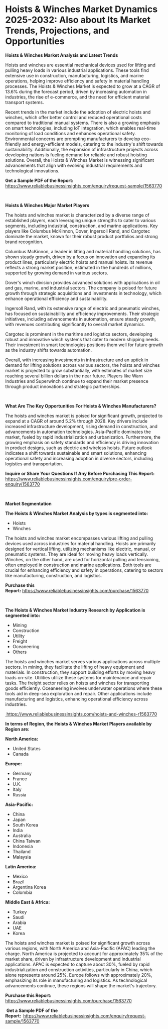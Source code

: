 <p><h1>Hoists & Winches Market Dynamics 2025-2032: Also about Its Market Trends, Projections, and Opportunities</h1></p><p><strong>Hoists & Winches Market Analysis and Latest Trends</strong></p>
<p><p>Hoists and winches are essential mechanical devices used for lifting and pulling heavy loads in various industrial applications. These tools find extensive use in construction, manufacturing, logistics, and marine operations, helping improve efficiency and safety in material handling processes. The Hoists & Winches Market is expected to grow at a CAGR of 13.6% during the forecast period, driven by increasing automation in industries, the rise of e-commerce, and the need for efficient material transport systems.</p><p>Recent trends in the market include the adoption of electric hoists and winches, which offer better control and reduced operational costs compared to traditional manual systems. There is also a growing emphasis on smart technologies, including IoT integration, which enables real-time monitoring of load conditions and enhances operational safety. Environmental concerns are prompting manufacturers to develop eco-friendly and energy-efficient models, catering to the industry's shift towards sustainability. Additionally, the expansion of infrastructure projects across developing nations is fueling demand for reliable and robust hoisting solutions. Overall, the Hoists & Winches Market is witnessing significant advancements that align with evolving industrial requirements and technological innovations.</p></p>
<p><strong>Get a Sample PDF of the Report:&nbsp;</strong> <a href="https://www.reliablebusinessinsights.com/enquiry/request-sample/1563770?utm_campaign=2950&utm_medium=2&utm_source=Github&utm_content=ia&utm_term=16042025&utm_id=hoists-winches">https://www.reliablebusinessinsights.com/enquiry/request-sample/1563770</a></p>
<p>&nbsp;</p>
<p><strong>Hoists & Winches Major Market Players</strong></p>
<p><p>The hoists and winches market is characterized by a diverse range of established players, each leveraging unique strengths to cater to various segments, including industrial, construction, and marine applications. Key players like Columbus McKinnon, Dover, Ingersoll Rand, and Cargotec dominate the market, known for their robust product portfolios and strong brand recognition.</p><p>Columbus McKinnon, a leader in lifting and material handling solutions, has shown steady growth, driven by a focus on innovation and expanding its product lines, particularly electric hoists and manual hoists. Its revenue reflects a strong market position, estimated in the hundreds of millions, supported by growing demand in various sectors.</p><p>Dover's winch division provides advanced solutions with applications in oil and gas, marine, and industrial sectors. The company is poised for future growth through strategic acquisitions and investments in technology, which enhance operational efficiency and sustainability.</p><p>Ingersoll Rand, with its extensive range of electric and pneumatic winches, has focused on sustainability and efficiency improvements. Their strategic initiatives, including advancements in automation, ensure steady growth, with revenues contributing significantly to overall market dynamics.</p><p>Cargotec is prominent in the maritime and logistics sectors, developing robust and innovative winch systems that cater to modern shipping needs. Their investment in smart technologies positions them well for future growth as the industry shifts towards automation.</p><p>Overall, with increasing investments in infrastructure and an uptick in demand for lifting solutions across various sectors, the hoists and winches market is projected to grow substantially, with estimates of market size reaching several billion dollars in the near future. Players like Warn Industries and Superwinch continue to expand their market presence through product innovations and strategic partnerships.</p></p>
<p>&nbsp;</p>
<p><strong>What Are The Key Opportunities For Hoists & Winches Manufacturers?</strong></p>
<p><p>The hoists and winches market is poised for significant growth, projected to expand at a CAGR of around 5.2% through 2028. Key drivers include increased infrastructure development, rising demand in construction, and advancements in automation technologies. Asia-Pacific dominates the market, fueled by rapid industrialization and urbanization. Furthermore, the growing emphasis on safety standards and efficiency is driving innovation in product designs, such as electric and wireless hoists. Future outlook indicates a shift towards sustainable and smart solutions, enhancing operational safety and increasing adoption in diverse sectors, including logistics and transportation.</p></p>
<p><strong>Inquire or Share Your Questions If Any Before Purchasing This Report:</strong> <a href="https://www.reliablebusinessinsights.com/enquiry/pre-order-enquiry/1563770?utm_campaign=2950&utm_medium=2&utm_source=Github&utm_content=ia&utm_term=16042025&utm_id=hoists-winches">https://www.reliablebusinessinsights.com/enquiry/pre-order-enquiry/1563770</a></p>
<p>&nbsp;</p>
<p><strong>Market Segmentation</strong></p>
<p><strong>The Hoists & Winches Market Analysis by types is segmented into:</strong></p>
<p><ul><li>Hoists</li><li>Winches</li></ul></p>
<p><p>The hoists and winches market encompasses various lifting and pulling devices used across industries for material handling. Hoists are primarily designed for vertical lifting, utilizing mechanisms like electric, manual, or pneumatic systems. They are ideal for moving heavy loads vertically. Winches, on the other hand, are used for horizontal pulling and tensioning, often employed in construction and marine applications. Both tools are crucial for enhancing efficiency and safety in operations, catering to sectors like manufacturing, construction, and logistics.</p></p>
<p><strong>Purchase this Report:&nbsp;</strong><a href="https://www.reliablebusinessinsights.com/purchase/1563770?utm_campaign=2950&utm_medium=2&utm_source=Github&utm_content=ia&utm_term=16042025&utm_id=hoists-winches">https://www.reliablebusinessinsights.com/purchase/1563770</a></p>
<p>&nbsp;</p>
<p><strong>The Hoists & Winches Market Industry Research by Application is segmented into:</strong></p>
<p><ul><li>Mining</li><li>Construction</li><li>Utility</li><li>Freight</li><li>Oceaneering</li><li>Others</li></ul></p>
<p><p>The hoists and winches market serves various applications across multiple sectors. In mining, they facilitate the lifting of heavy equipment and materials. In construction, they support building efforts by moving heavy loads on-site. Utilities utilize these systems for maintenance and repair tasks. The freight sector relies on hoists and winches for transporting goods efficiently. Oceaneering involves underwater operations where these tools aid in deep-sea exploration and repair. Other applications include manufacturing and logistics, enhancing operational efficiency across industries.</p></p>
<p><a href="https://www.reliablebusinessinsights.com/hoists-and-winches-r1563770?utm_campaign=2950&utm_medium=2&utm_source=Github&utm_content=ia&utm_term=16042025&utm_id=hoists-winches">&nbsp;https://www.reliablebusinessinsights.com/hoists-and-winches-r1563770</a></p>
<p><strong>In terms of Region, the Hoists & Winches Market Players available by Region are:</strong></p>
<p>
    <p> <strong> North America: </strong>
        <ul>
            <li>United States</li>
            <li>Canada</li>
        </ul>
        </p> 
    <p> <strong> Europe: </strong>
        <ul>
            <li>Germany</li>
            <li>France</li>
            <li>U.K.</li>
            <li>Italy</li>
            <li>Russia</li>
        </ul>
        </p> 
    <p> <strong> Asia-Pacific: </strong>
        <ul>
            <li>China</li>
            <li>Japan</li>
            <li>South Korea</li>
            <li>India</li>
            <li>Australia</li>
            <li>China Taiwan</li>
            <li>Indonesia</li>
            <li>Thailand</li>
            <li>Malaysia</li>
        </ul>
        </p> 
    <p> <strong> Latin America: </strong>
        <ul>
            <li>Mexico</li>
            <li>Brazil</li>
            <li>Argentina Korea</li>
            <li>Colombia</li>
        </ul>
        </p> 
    <p> <strong> Middle East & Africa: </strong>
        <ul>
            <li>Turkey</li>
            <li>Saudi</li>
            <li>Arabia</li>
            <li>UAE</li>
            <li>Korea</li>
        </ul>
    </p>
    </p>
<p><p>The hoists and winches market is poised for significant growth across various regions, with North America and Asia-Pacific (APAC) leading the charge. North America is projected to account for approximately 35% of the market share, driven by infrastructure development and industrial applications. APAC is expected to capture about 30%, fueled by rapid industrialization and construction activities, particularly in China, which alone represents around 25%. Europe follows with approximately 20%, emphasizing its role in manufacturing and logistics. As technological advancements continue, these regions will shape the market's trajectory.</p></p>
<p><strong>Purchase this Report: </strong><a href="https://www.reliablebusinessinsights.com/purchase/1563770?utm_campaign=2950&utm_medium=2&utm_source=Github&utm_content=ia&utm_term=16042025&utm_id=hoists-winches">https://www.reliablebusinessinsights.com/purchase/1563770</a></p>
<p>&nbsp;<strong>Get a Sample PDF of the Report:&nbsp;&nbsp;</strong><a href="https://www.reliablebusinessinsights.com/enquiry/request-sample/1563770?utm_campaign=2950&utm_medium=2&utm_source=Github&utm_content=ia&utm_term=16042025&utm_id=hoists-winches">https://www.reliablebusinessinsights.com/enquiry/request-sample/1563770</a></p>
<p><strong></strong></p>
<p><p></p><p></p><p></p></p>